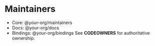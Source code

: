 
# Maintainers
- Core: @your-org/maintainers
- Docs: @your-org/docs
- Bindings: @your-org/bindings
See **CODEOWNERS** for authoritative ownership.
